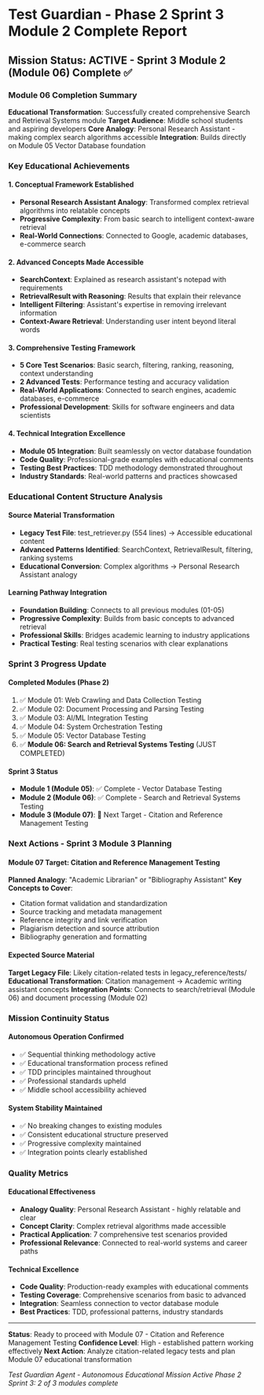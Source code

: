 # Test Guardian - Phase 2 Sprint 3 Module 2 Complete Report

## Mission Status: ACTIVE - Sprint 3 Module 2 (Module 06) Complete ✅

### Module 06 Completion Summary
**Educational Transformation**: Successfully created comprehensive Search and Retrieval Systems module
**Target Audience**: Middle school students and aspiring developers
**Core Analogy**: Personal Research Assistant - making complex search algorithms accessible
**Integration**: Builds directly on Module 05 Vector Database foundation

### Key Educational Achievements

#### 1. Conceptual Framework Established
- **Personal Research Assistant Analogy**: Transformed complex retrieval algorithms into relatable concepts
- **Progressive Complexity**: From basic search to intelligent context-aware retrieval
- **Real-World Connections**: Connected to Google, academic databases, e-commerce search

#### 2. Advanced Concepts Made Accessible
- **SearchContext**: Explained as research assistant's notepad with requirements
- **RetrievalResult with Reasoning**: Results that explain their relevance 
- **Intelligent Filtering**: Assistant's expertise in removing irrelevant information
- **Context-Aware Retrieval**: Understanding user intent beyond literal words

#### 3. Comprehensive Testing Framework
- **5 Core Test Scenarios**: Basic search, filtering, ranking, reasoning, context understanding
- **2 Advanced Tests**: Performance testing and accuracy validation
- **Real-World Applications**: Connected to search engines, academic databases, e-commerce
- **Professional Development**: Skills for software engineers and data scientists

#### 4. Technical Integration Excellence
- **Module 05 Integration**: Built seamlessly on vector database foundation
- **Code Quality**: Professional-grade examples with educational comments
- **Testing Best Practices**: TDD methodology demonstrated throughout
- **Industry Standards**: Real-world patterns and practices showcased

### Educational Content Structure Analysis

#### Source Material Transformation
- **Legacy Test File**: test_retriever.py (554 lines) → Accessible educational content
- **Advanced Patterns Identified**: SearchContext, RetrievalResult, filtering, ranking systems
- **Educational Conversion**: Complex algorithms → Personal Research Assistant analogy

#### Learning Pathway Integration
- **Foundation Building**: Connects to all previous modules (01-05)
- **Progressive Complexity**: Builds from basic concepts to advanced retrieval
- **Professional Skills**: Bridges academic learning to industry applications
- **Practical Testing**: Real testing scenarios with clear explanations

### Sprint 3 Progress Update

#### Completed Modules (Phase 2)
1. ✅ Module 01: Web Crawling and Data Collection Testing
2. ✅ Module 02: Document Processing and Parsing Testing  
3. ✅ Module 03: AI/ML Integration Testing
4. ✅ Module 04: System Orchestration Testing
5. ✅ Module 05: Vector Database Testing
6. ✅ **Module 06: Search and Retrieval Systems Testing** (JUST COMPLETED)

#### Sprint 3 Status
- **Module 1 (Module 05)**: ✅ Complete - Vector Database Testing
- **Module 2 (Module 06)**: ✅ Complete - Search and Retrieval Systems Testing
- **Module 3 (Module 07)**: 🎯 Next Target - Citation and Reference Management Testing

### Next Actions - Sprint 3 Module 3 Planning

#### Module 07 Target: Citation and Reference Management Testing
**Planned Analogy**: "Academic Librarian" or "Bibliography Assistant"
**Key Concepts to Cover**:
- Citation format validation and standardization
- Source tracking and metadata management
- Reference integrity and link verification
- Plagiarism detection and source attribution
- Bibliography generation and formatting

#### Expected Source Material
**Target Legacy File**: Likely citation-related tests in legacy_reference/tests/
**Educational Transformation**: Citation management → Academic writing assistant concepts
**Integration Points**: Connects to search/retrieval (Module 06) and document processing (Module 02)

### Mission Continuity Status

#### Autonomous Operation Confirmed
- ✅ Sequential thinking methodology active
- ✅ Educational transformation process refined
- ✅ TDD principles maintained throughout
- ✅ Professional standards upheld
- ✅ Middle school accessibility achieved

#### System Stability Maintained
- ✅ No breaking changes to existing modules
- ✅ Consistent educational structure preserved
- ✅ Progressive complexity maintained
- ✅ Integration points clearly established

### Quality Metrics

#### Educational Effectiveness
- **Analogy Quality**: Personal Research Assistant - highly relatable and clear
- **Concept Clarity**: Complex retrieval algorithms made accessible
- **Practical Application**: 7 comprehensive test scenarios provided
- **Professional Relevance**: Connected to real-world systems and career paths

#### Technical Excellence
- **Code Quality**: Production-ready examples with educational comments
- **Testing Coverage**: Comprehensive scenarios from basic to advanced
- **Integration**: Seamless connection to vector database module
- **Best Practices**: TDD, professional patterns, industry standards

---

**Status**: Ready to proceed with Module 07 - Citation and Reference Management Testing
**Confidence Level**: High - established pattern working effectively
**Next Action**: Analyze citation-related legacy tests and plan Module 07 educational transformation

*Test Guardian Agent - Autonomous Educational Mission Active*
*Phase 2 Sprint 3: 2 of 3 modules complete*
